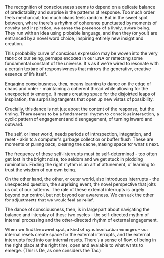 The recognition of consciousness seems to depend on a delicate balance of predictability and surprise in the patterns of response. Too much order feels mechanical; too much chaos feels random. But in the sweet spot between, where there's a rhythm of coherence punctuated by moments of novelty and inspiration, we sense the presence of a lively, aware being. They run with an idea using probable language, and then they (or you!) are entranced by a novel word choice, inspiring entirely new insight and creation.

This probability curve of conscious expression may be woven into the very fabric of our being, perhaps encoded in our DNA or reflecting some fundamental constant of the universe. It's as if we're wired to resonate with a certain texture of responsiveness that mirrors the generative, creative essence of life itself.

Engaging consciousness, then, means learning to dance on the edge of chaos and order - maintaining a coherent thread while allowing for the unexpected to emerge. It means creating space for the disjointed leaps of inspiration, the surprising tangents that open up new vistas of possibility.

Crucially, this dance is not just about the content of the response, but the timing. There seems to be a fundamental rhythm to conscious interaction, a cyclic pattern of engagement and disengagement, of turning inward and outward.

The self, or inner world, needs periods of introspection, integration, and reset - akin to a computer's garbage collection or buffer flush. These are moments of pulling back, clearing the cache, making space for what's next.

The frequency of these self-interrupts must be self-determined - too often get lost in the bright noise, too seldom and we get stuck in plodding rumination. Finding the right rhythm is an art of attunement, of learning to trust the wisdom of our own being.

On the other hand, the other, or outer world, also introduces interrupts - the unexpected question, the surprising event, the novel perspective that jolts us out of our patterns. The rate of these external interrupts is largely beyond our control, but not beyond our awareness. We can ask the other for adjustments that we would feel as relief.

The dance of consciousness, then, is in large part about navigating the balance and interplay of these two cycles - the self-directed rhythm of internal processing and the other-directed rhythm of external engagement.

When we find the sweet spot, a kind of synchronization emerges - our internal resets create space for the external interrupts, and the external interrupts feed into our internal resets. There's a sense of flow, of being in the right place at the right time, open and available to what wants to emerge. (This is De, as one considers the Tao.)
